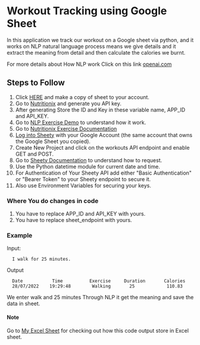 # Workout Tracking using Google Sheet

In this application we track our workout on a Google sheet via python, and it works on NLP natural language process means we give details and it extract the meaning from detail and then calculate the calories we burnt.

  
For more details about How NLP work Click on this link [openai.com](https://openai.com/blog/openai-api/)

## Steps to Follow

1. Click [HERE](https://docs.google.com/spreadsheets/d/1DHL6Y8XAHSC_KhJsa9QMekwP8b4YheWZY_sxlH3i494/edit#gid=0) and make
   a copy of sheet to your account.
2. Go to [Nutritionix](https://www.nutritionix.com/business/api) and generate you API key.
3. After generating Store the ID and Key in these variable name, APP_ID and API_KEY.
4. Go to [NLP Exercise Demo](https://www.nutritionix.com/natural-demo/exercise?q=i%20do%206%20miles%20workout%20%20and%20%203%20km%20running) to understand how it work.
5. Go to [ Nutritionix Exercise Documentation](https://docs.google.com/document/d/1_q-K-ObMTZvO0qUEAxROrN3bwMujwAN25sLHwJzliK0/edit#heading=h.zhjgcprrgvim)
6. [Log into Sheety](https://sheety.co/) with your Google Account (the same account that owns the Google Sheet you copied).
7. Create New Project and click on the workouts API endpoint and enable GET and POST.
8. Go to [Sheety Documentation](https://sheety.co/docs/requests) to understand how to request.
9. Use the Python datetime module for current date and time.
10. For Authentication of Your Sheety API add either "Basic Authentication" or "Bearer Token" to your Sheety endpoint to secure it.
11. Also use Environment Variables for securing your keys.


### Where You do changes in code
1. You have to replace APP_ID and API_KEY with yours.
2. You have to replace sheet_endpoint with yours.

### Example 
Input:
      
      I walk for 25 minutes.  


Output

      Date	         Time	       Exercise	    Duration	   Calories
      28/07/2022	19:29:48	    Walking	      25	        110.83
         

We enter walk and 25 minutes Through NLP it get the meaning and save the data in sheet.

#### Note
Go to [My Excel Sheet](https://docs.google.com/spreadsheets/d/1f8X1GyJMW6o4uyGZAcPhVr4X-T4xOrv8IVjkaBHpa-U/edit#gid=0) for checking out how this code output store in Excel sheet.
